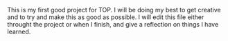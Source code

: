 This is my first good project for TOP.
I will be doing my best to get creative and to try and make this as good as possible.
I will edit this file either throught the project or when I finish, and give a reflection on things I have learned.